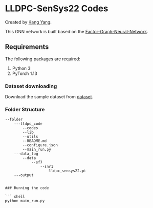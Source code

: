 # LLDPC-SenSys22 Codes

Created by [Kang Yang](https://www.kangyangg.com).

This GNN network is built based on the [Factor-Graph-Neural-Network](https://github.com/zzhang1987/Factor-Graph-Neural-Network).

## Requirements
The following packages are required: 

1. Python 3 
2. PyTorch 1.13

### Dataset downloading

Download the sample dataset from [dataset](https://www.kangyangg.com/data/lldpc_sensys22.pt).

### Folder Structure
```shell
--folder
    ---lldpc_code
        --codes
        --lib
        --utils
        --README.md
        --configure.json
        --main_run.py
    ---data_log
        --data
            --sf7
                --snr1
                    lldpc_sensys22.pt
    ---output


### Running the code

``` shell
python main_run.py
```



